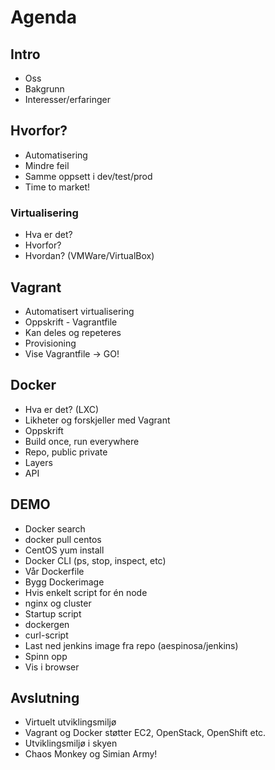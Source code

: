 # Agenda

## Intro
* Oss
* Bakgrunn
* Interesser/erfaringer

## Hvorfor?
* Automatisering
* Mindre feil
* Samme oppsett i dev/test/prod
* Time to market!

### Virtualisering
* Hva er det?
* Hvorfor?
* Hvordan? (VMWare/VirtualBox)

## Vagrant
* Automatisert virtualisering
* Oppskrift - Vagrantfile
* Kan deles og repeteres
* Provisioning
* Vise Vagrantfile -> GO!

## Docker
* Hva er det? (LXC)
* Likheter og forskjeller med Vagrant
 * Oppskrift
 * Build once, run everywhere
* Repo, public private
* Layers
* API

## DEMO
* Docker search
* docker pull centos
* CentOS yum install
* Docker CLI (ps, stop, inspect, etc)
* Vår Dockerfile
 * Bygg Dockerimage
 * Hvis enkelt script for én node
* nginx og cluster
 * Startup script
 * dockergen
 * curl-script
* Last ned jenkins image fra repo (aespinosa/jenkins)
 * Spinn opp
 * Vis i browser

## Avslutning
* Virtuelt utviklingsmiljø
* Vagrant og Docker støtter EC2, OpenStack, OpenShift etc.
* Utviklingsmiljø i skyen
* Chaos Monkey og Simian Army!
